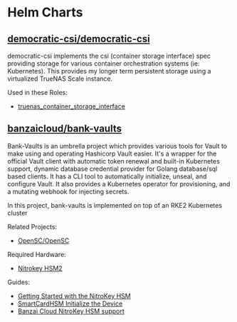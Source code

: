 # Helm Charts

## [democratic-csi/democratic-csi](https://github.com/democratic-csi/democratic-csi)

democratic-csi implements the csi (container storage interface) spec providing
storage for various container orchestration systems (ie: Kubernetes).  This
provides my longer term persistent storage using a virtualized TrueNAS Scale
instance.

Used in these Roles:
  - [truenas_container_storage_interface](../ansible/roles/truenas_container_storage_interface/readme.md)

## [banzaicloud/bank-vaults](https://github.com/banzaicloud/bank-vaults)

Bank-Vaults is an umbrella project which provides various tools for Vault to
make using and operating Hashicorp Vault easier. It's a wrapper for the official
Vault client with automatic token renewal and built-in Kubernetes support,
dynamic database credential provider for Golang database/sql based clients.
It has a CLI tool to automatically initialize, unseal, and configure Vault. It
also provides a Kubernetes operator for provisioning, and a mutating webhook for
injecting secrets.

In this project, bank-vaults is implemented on top of an RKE2 Kubernetes cluster

Related Projects:
  - [OpenSC/OpenSC](https://github.com/OpenSC/OpenSC)

Required Hardware:
  - [Nitrokey HSM2](https://shop.nitrokey.com/shop/product/nk-hsm-2-nitrokey-hsm-2-7)

Guides:
  - [Getting Started with the NitroKey HSM](https://raymii.org/s/articles/Get_Started_With_The_Nitrokey_HSM.html)
  - [SmartCardHSM Initialize the Device](https://github.com/OpenSC/OpenSC/wiki/SmartCardHSM#initialize-the-device)
  - [Banzai Cloud NitroKey HSM support](https://banzaicloud.com/docs/bank-vaults/hsm/nitrokey-opensc/)
